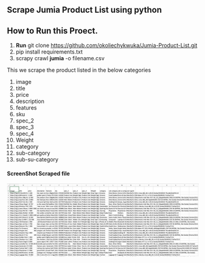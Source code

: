 ## Scrape Jumia Product List using python


## How to Run this Proect.

1. **Run** git clone https://github.com/okoliechykwuka/Jumia-Product-List.git
2. pip install requirements.txt
3. scrapy crawl **jumia** -o filename.csv

This we scrape the product listed in the below categories

1. image
2. title
3. price
4. description
5. features
6. sku
7. spec_2
8. spec_3
9. spec_4
10. Weight
11. category
12. sub-category
13. sub-su-category


#### ScreenShot Scraped file
<p align="center"> 
  <kbd>
    <a href="https://github.com/okoliechykwuka/Jumia-Product-List/" target="_blank"><img src="Screenshot 2021-07-08 at 08.44.46.png">
  </a>
  </kbd>
